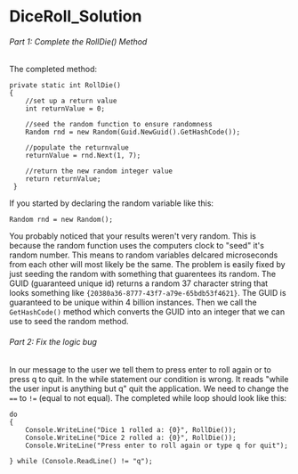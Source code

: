 # DiceRoll_Solution

###### Part 1: Complete the RollDie() Method
The completed method:
```
private static int RollDie()
{
	//set up a return value
	int returnValue = 0;

	//seed the random function to ensure randomness
	Random rnd = new Random(Guid.NewGuid().GetHashCode());

	//populate the returnvalue
	returnValue = rnd.Next(1, 7);

	//return the new random integer value
	return returnValue;
 }
 ```
 
 If you started by declaring the random variable like this:
 
 ```Random rnd = new Random();```
 
You probably noticed that your results weren't very random. This is because the random function uses the computers clock to "seed" it's random number. This means to random variables delcared microseconds from each other will most likely be the same. The problem is easily fixed by just seeding the random with something that guarentees its random. The GUID (guaranteed unique id) returns a random 37 character string that looks something like ``{20380a36-8777-43f7-a79e-65bdb53f4621}``. The GUID is guaranteed to be unique within 4 billion instances. Then we call the ``GetHashCode()`` method which converts the GUID into an integer that we can use to seed the random method.

###### Part 2: Fix the logic bug
In our message to the user we tell them to press enter to roll again or to press q to quit. In the while statement our condition is wrong. It reads "while the user input is anything but q" quit the application. We need to change the ``==`` to ``!=`` (equal to not equal). The completed while loop should look like this:

```
do
{
    Console.WriteLine("Dice 1 rolled a: {0}", RollDie());
    Console.WriteLine("Dice 2 rolled a: {0}", RollDie());
    Console.WriteLine("Press enter to roll again or type q for quit");

} while (Console.ReadLine() != "q");
```
 
        


